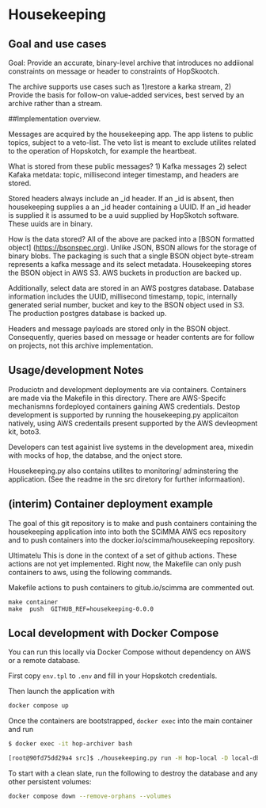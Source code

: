 # Housekeeping

## Goal and use cases

Goal: Provide an accurate, binary-level archive that introduces no
addiional constraints on message or header to constraints of HopSkootch.

The archive supports use cases such as  1)restore a karka stream,
2) Provide the basis for follow-on value-added services, best served
by an archive rather than a  stream.

##Implementation overview.

Messages are acquired by the housekeeping app. The app listens to
public topics, subject to a veto-list.  The veto list is meant to
exclude utilites related to the operation of Hopskotch, for example
the heartbeat.

What is stored from these public messages?  1) Kafka messages 2)
select Kafaka metdata: topic, millisecond integer timestamp, and
headers are stored.

Stored headers always include an _id header.  If an _id is absent,
then housekeeping supplies a an _id header containing a UUID. If an
_id header is supplied it is assumed to be a uuid supplied by
HopSkotch software. These uuids are in binary.

How is the data stored?  All of the above are packed into a [BSON
formatted object] (https://bsonspec.org).  Unlike JSON, BSON allows for
the storage of binary blobs.  The packaging is such that a single BSON
object byte-stream represents a kafka message and its select
metadata. Housekeeping stores the BSON object in AWS S3. AWS
buckets in production are backed up.

Additionally, select data are stored in an AWS postgres database.
Database information includes the UUID, millisecond timestamp, topic,
internally generated serial number, bucket and key to the BSON object
used in S3. The production postgres database is backed up.

Headers and message payloads are stored only in the BSON object.
Consequently, queries based on message or header contents
are for follow on projects, not this archive implementation.

## Usage/development  Notes

Produciotn and development deployments are via containers.  Containers
are made via the Makefile in this directory.  There are AWS-Specifc
mechanismns fordeployed containers gaining AWS credentials. Destop
development is supported by running the housekeeping.py applicaiton
natively, using AWS credentails present supported by the AWS
devleopment kit, boto3.

Developers can test againist live systems in the
development area, mixedin with mocks of hop, the
databse, and the onject store.

Housekeeping.py also contains utilites to monitoring/ adminstering the
application. (See the readme in the src diretory for further
informaation).

## (interim) Container deployment example

The goal of this git repository is to make and push containers containing
the housekeeping application into into both the SCiMMA
AWS ecs repository and to push containers into the
docker.io/scimma/housekeeping repository.

Ultimatelu This is done in the context of a set of github actions.
These actions are not yet implemented.  Right now,
the Makefile can only push containers to aws, using the
following commands.

Makefile actions to push containers to gitub.io/scimma are commented out.

```
make container
make  push  GITHUB_REF=housekeeping-0.0.0
```


## Local development with Docker Compose

You can run this locally via Docker Compose without dependency on AWS or a remote database.

First copy `env.tpl` to `.env` and fill in your Hopskotch credentials.

Then launch the application with

```bash
docker compose up
```

Once the containers are bootstrapped, `docker exec` into the main container and run

```bash
$ docker exec -it hop-archiver bash

[root@90fd75dd29a4 src]$ ./housekeeping.py run -H hop-local -D local-db -S mock-store
```

To start with a clean slate, run the following to destroy the database and any other persistent volumes:

```bash
docker compose down --remove-orphans --volumes
```
